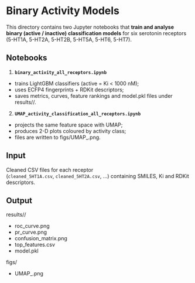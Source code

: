 Binary Activity Models 
==========================================

This directory contains two Jupyter notebooks that **train and analyse binary (active / inactive) classification models** for six serotonin receptors (5-HT1A, 5-HT2A, 5-HT2B, 5-HT5A, 5-HT6, 5-HT7).

Notebooks
---------
1. **`binary_activity_all_receptors.ipynb`**
* trains LightGBM classifiers (active = Ki < 1000 nM);
* uses ECFP4 fingerprints + RDKit descriptors;
* saves metrics, curves, feature rankings and model.pkl files under results/<receptor>/.

2. **`UMAP_activity_classification_all_receptors.ipynb`**
* projects the same feature space with UMAP;
* produces 2-D plots coloured by activity class;
* files are written to figs/UMAP_<receptor>.png.



Input
-----
Cleaned CSV files for each receptor  
(`cleaned_5HT1A.csv`, `cleaned_5HT2A.csv`, …) containing SMILES, Ki and
RDKit descriptors.

Output
------
results/<receptor>/
- roc_curve.png
- pr_curve.png
- confusion_matrix.png
- top_features.csv
- model.pkl

figs/
- UMAP_<receptor>.png
